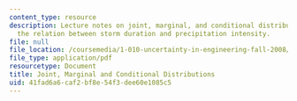 ```yaml
---
content_type: resource
description: Lecture notes on joint, marginal, and conditional distributions, and
  the relation between storm duration and precipitation intensity.
file: null
file_location: /coursemedia/1-010-uncertainty-in-engineering-fall-2008/41fad6a6caf2bf8e54f3dee60e1085c5_app_09.pdf
file_type: application/pdf
resourcetype: Document
title: Joint, Marginal and Conditional Distributions
uid: 41fad6a6-caf2-bf8e-54f3-dee60e1085c5
---
```


